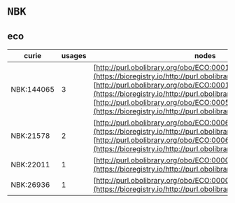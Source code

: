# `NBK`

## eco

| curie      |   usages | nodes                                                                                                                                                                                                                                                                                                                                             |
|------------|----------|---------------------------------------------------------------------------------------------------------------------------------------------------------------------------------------------------------------------------------------------------------------------------------------------------------------------------------------------------|
| NBK:144065 |        3 | [http://purl.obolibrary.org/obo/ECO:0001100](https://bioregistry.io/http://purl.obolibrary.org/obo/ECO:0001100), [http://purl.obolibrary.org/obo/ECO:0001101](https://bioregistry.io/http://purl.obolibrary.org/obo/ECO:0001101), [http://purl.obolibrary.org/obo/ECO:0005004](https://bioregistry.io/http://purl.obolibrary.org/obo/ECO:0005004) |
| NBK:21578  |        2 | [http://purl.obolibrary.org/obo/ECO:0006100](https://bioregistry.io/http://purl.obolibrary.org/obo/ECO:0006100), [http://purl.obolibrary.org/obo/ECO:0006101](https://bioregistry.io/http://purl.obolibrary.org/obo/ECO:0006101)                                                                                                                  |
| NBK:22011  |        1 | [http://purl.obolibrary.org/obo/ECO:0000010](https://bioregistry.io/http://purl.obolibrary.org/obo/ECO:0000010)                                                                                                                                                                                                                                   |
| NBK:26936  |        1 | [http://purl.obolibrary.org/obo/ECO:0000100](https://bioregistry.io/http://purl.obolibrary.org/obo/ECO:0000100)                                                                                                                                                                                                                                   |
